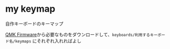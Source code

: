 # my keymap

自作キーボードのキーマップ

[QMK Firmware](https://github.com/qmk/qmk_firmware)から必要なものをダウンロードして、`keyboards/利用するキーボード名/keymaps` にそれぞれ入れればよし
